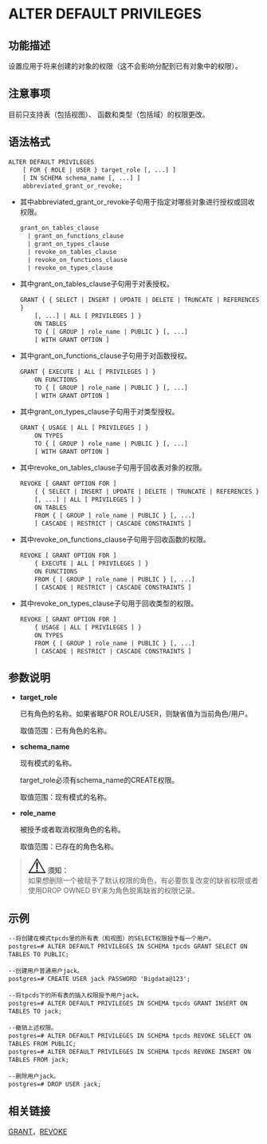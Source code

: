 # ALTER DEFAULT PRIVILEGES<a name="ZH-CN_TOPIC_0242370521"></a>

## 功能描述<a name="zh-cn_topic_0237122057_zh-cn_topic_0059778935_sb6d50f1fe847446bb5943799163d59fb"></a>

设置应用于将来创建的对象的权限（这不会影响分配到已有对象中的权限）。

## 注意事项<a name="zh-cn_topic_0237122057_zh-cn_topic_0059778935_s4737e0edf6af464282c48f14a9d9c0f4"></a>

目前只支持表（包括视图）、 函数和类型（包括域）的权限更改。

## 语法格式<a name="zh-cn_topic_0237122057_zh-cn_topic_0059778935_s760a84be01534119a13af50d2ff535aa"></a>

```
ALTER DEFAULT PRIVILEGES
    [ FOR { ROLE | USER } target_role [, ...] ]
    [ IN SCHEMA schema_name [, ...] ]
    abbreviated_grant_or_revoke;
```

-   其中abbreviated\_grant\_or\_revoke子句用于指定对哪些对象进行授权或回收权限。

    ```
    grant_on_tables_clause
      | grant_on_functions_clause
      | grant_on_types_clause
      | revoke_on_tables_clause
      | revoke_on_functions_clause
      | revoke_on_types_clause
    ```


-   其中grant\_on\_tables\_clause子句用于对表授权。

    ```
    GRANT { { SELECT | INSERT | UPDATE | DELETE | TRUNCATE | REFERENCES } 
        [, ...] | ALL [ PRIVILEGES ] }
        ON TABLES 
        TO { [ GROUP ] role_name | PUBLIC } [, ...]
        [ WITH GRANT OPTION ]
    ```

-   其中grant\_on\_functions\_clause子句用于对函数授权。

    ```
    GRANT { EXECUTE | ALL [ PRIVILEGES ] }
        ON FUNCTIONS 
        TO { [ GROUP ] role_name | PUBLIC } [, ...]
        [ WITH GRANT OPTION ]
    ```

-   其中grant\_on\_types\_clause子句用于对类型授权。

    ```
    GRANT { USAGE | ALL [ PRIVILEGES ] }
        ON TYPES 
        TO { [ GROUP ] role_name | PUBLIC } [, ...]
        [ WITH GRANT OPTION ]
    ```

-   其中revoke\_on\_tables\_clause子句用于回收表对象的权限。

    ```
    REVOKE [ GRANT OPTION FOR ]
        { { SELECT | INSERT | UPDATE | DELETE | TRUNCATE | REFERENCES } 
        [, ...] | ALL [ PRIVILEGES ] }
        ON TABLES 
        FROM { [ GROUP ] role_name | PUBLIC } [, ...]
        [ CASCADE | RESTRICT | CASCADE CONSTRAINTS ]
    ```

-   其中revoke\_on\_functions\_clause子句用于回收函数的权限。

    ```
    REVOKE [ GRANT OPTION FOR ]
        { EXECUTE | ALL [ PRIVILEGES ] }
        ON FUNCTIONS 
        FROM { [ GROUP ] role_name | PUBLIC } [, ...]
        [ CASCADE | RESTRICT | CASCADE CONSTRAINTS ]
    ```

-   其中revoke\_on\_types\_clause子句用于回收类型的权限。

    ```
    REVOKE [ GRANT OPTION FOR ]
        { USAGE | ALL [ PRIVILEGES ] }
        ON TYPES 
        FROM { [ GROUP ] role_name | PUBLIC } [, ...]
        [ CASCADE | RESTRICT | CASCADE CONSTRAINTS ]
    ```


## 参数说明<a name="zh-cn_topic_0237122057_zh-cn_topic_0059778935_sb713f37e7b9a40ad936d0bbba0449eb1"></a>

-   **target\_role**

    已有角色的名称。如果省略FOR ROLE/USER，则缺省值为当前角色/用户。

    取值范围：已有角色的名称。

-   **schema\_name**

    现有模式的名称。

    target\_role必须有schema\_name的CREATE权限。

    取值范围：现有模式的名称。

-   **role\_name**

    被授予或者取消权限角色的名称。

    取值范围：已存在的角色名称。


>![](public_sys-resources/icon-notice.gif) **须知：**   
>如果想删除一个被赋予了默认权限的角色，有必要恢复改变的缺省权限或者使用DROP OWNED BY来为角色脱离缺省的权限记录。  

## 示例<a name="zh-cn_topic_0237122057_zh-cn_topic_0059778935_s64b82734f0054e559da974687a61e6bf"></a>

```
--将创建在模式tpcds里的所有表（和视图）的SELECT权限授予每一个用户。
postgres=# ALTER DEFAULT PRIVILEGES IN SCHEMA tpcds GRANT SELECT ON TABLES TO PUBLIC;

--创建用户普通用户jack。
postgres=# CREATE USER jack PASSWORD 'Bigdata@123';

--将tpcds下的所有表的插入权限授予用户jack。
postgres=# ALTER DEFAULT PRIVILEGES IN SCHEMA tpcds GRANT INSERT ON TABLES TO jack;

--撤销上述权限。
postgres=# ALTER DEFAULT PRIVILEGES IN SCHEMA tpcds REVOKE SELECT ON TABLES FROM PUBLIC; 
postgres=# ALTER DEFAULT PRIVILEGES IN SCHEMA tpcds REVOKE INSERT ON TABLES FROM jack;

--删除用户jack。
postgres=# DROP USER jack;
```

## 相关链接<a name="zh-cn_topic_0237122057_zh-cn_topic_0059778935_s802a1dc228084944b989677194792353"></a>

[GRANT](GRANT.md)，[REVOKE](REVOKE.md)

